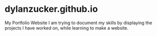 # dylanzucker.github.io
My Portfolio Website
I am trying to document my skills by displaying the projects I have worked on, while learning to make a website.
